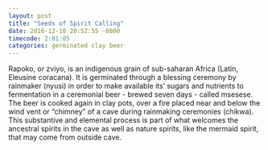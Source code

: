 ```yaml
---
layout: post
title: "Seeds of Spirit Calling"
date: 2016-12-10 20:52:55 -0800
timecode: 2:01:05
categories: germinated clay beer
---
```

Rapoko, or zviyo, is an indigenous grain of sub-saharan Africa (Latin, Eleusine coracana). It is germinated through a blessing ceremony by rainmaker (nyusi) in order to make available its’ sugars and nutrients to fermentation in a ceremonial beer - brewed seven days - called msesese. The beer is cooked again in clay pots, over a fire placed near and  below the wind vent or “chimney” of a cave during rainmaking ceremonies (chikwa). This substantive and elemental process is part of what welcomes the ancestral spirits in the cave as well as nature spirits, like the mermaid spirit, that may come from outside cave.
